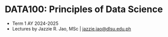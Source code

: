 # DATA100: Principles of Data Science
- Term 1 AY 2024-2025
- Lectures by Jazzie R. Jao, MSc | jazzie.jao@dlsu.edu.ph

